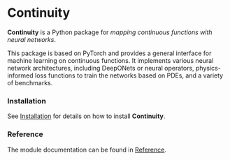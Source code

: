 Continuity
==========

**Continuity** is a Python package for *mapping continuous functions with neural
networks*.

This package is based on PyTorch and provides a general interface for machine
learning on continuous functions. It implements various neural network
architectures, including DeepONets or neural operators, physics-informed loss
functions to train the networks based on PDEs, and a variety of benchmarks.

### Installation
See [Installation](installation.md) for details on how to install **Continuity**.

### Reference
The module documentation can be found in [Reference](reference/continuity/index.md).
